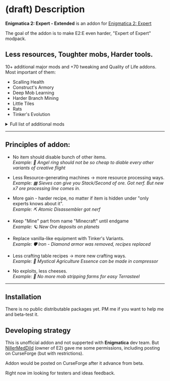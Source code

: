 # (draft) Description


**Enigmatica 2: Expert - Extended** is an addon for [Enigmatica 2: Expert](https://www.curseforge.com/minecraft/modpacks/enigmatica2expert)

The goal of the addon is to make E2:E even harder, "Expert of Expert" modpack.

## Less resources, Toughter mobs, Harder tools.

10+ additional major mods and +70 tweaking and Quality of Life addons. Most important of them:
 - Scalling Health
 - Construct's Armory
 - Deep Mob Learning
 - Harder Branch Mining
 - Little Tiles
 - Rats
 - Tinker's Evolution

<details>
<summary>Full list of additional mods</summary>

|Mod                    |Description|
|----:                  |:-----     |
|`ae2fc`                |Applied Energetics Extension
|`armoryexpansion`      |*TC addon*
|`artisanautomation`    |*AW addon*
|`artisanworktables`    |Extended crafting methods
|`athenaeum`            |
|`avaritiaio`           |EnderIO + Avaritia
|`base`                 |*lib*
|`bedpatch`             |Fix "stuck in bed" situations
|`BedrockOre`           |Ore veins inside bedrock
|`betteranimals`        |Clientside vanilla animals models
|`betteranimalsplus`    |More ditailed animals
|`BetterHurtTimer`      |Harder fights
|`CapabilityProxy`      |Ranged acces to machines
|`CD4017BE_lib`         |*lib*
|`ChunkAnimator`        |Chunk loading animation
|`Computronics`         |*CC addon*
|`conarm`               |Tinker's Armor
|`ContentTweaker`       |*lib*
|`crafttweakerutils`    |*lib*
|`CreativeCore   `      |*lib*
|`culinaryconstruct`    |Sandwiches made with up to 5 food
|`dcintegration`        |Discord server bot
|`deepmoblearning`      |Mob farm
|`dwmh`                 |Dude! Where's my Horse?
|`DynamicSurroundings`  |More sound effects
|`dynamistics`          |
|`EnergeticSheep`       |Sheep that produce electricity
|`findme`               |*AE2 addon*
|`Flopper`              |Hopper for fluid
|`framedcompactdrawers` |Framed compacting drawers
|`GameStages`           |*lib, used to spawn mobs in armor*
|`HarderBranchMining`   |Harder digging on low levels
|`harvestcrafttweaker`  |*lib*
|`IconExporter`         |*lib*
|`ImmersiveCables`      |IE cables for AE2
|`immersivetweaker`     |*lib*
|`IntegratedCrafting`   |*ID addon*
|`integratednbt`        |*ID addon*
|`IntegratedTerminals`  |*ID addon*
|`inworldcrafting`      |*lib*
|`JustEnoughCalculation`|Calculating crafts like in ME terminal
|`keywizard`            |Visualisation of used hotkeys
|`LagGoggles`           |Show where it lagging
|`lazy`                 |
|`libnine`              |*lib*
|`LittleTiles`          |Microblocks
|`matc`                 |+5 Infusion crystals for MystAgric
|`materialchanger`      |*lib, changing default tools& armor params*
|`MCTSmelteryIO`        |Smeltery Faster, automatic casting
|`mechanics`            |New crafting ways
|`mia`                  |*lib*
|`MineMenu`             |Radial menu
|`MineralTracker`       |*ImmEng addon, shows diposits*
|`MysticalCreations`    |*addon*
|`notenoughrtgs`        |Compressed RTGs
|`oeintegration`        |OreExcavation as Tinker's Tool Upgrade
|`OpenSecurity`         |*CC addon*
|`OreLib`               |*lib*
|`PackagedExCrafting`   |*AE2 addon*
|`plustweaks`           |
|`PotionCore`           |More potions
|`Preston`              |Compressed blocks
|`probe`                |*lib*
|`QuarkOddities`        |*addon*
|`rats`                 |Animal automation + Fun
|`RedstoneControl`      |Redstone logic
|`rttweaker`            |
|`sampler`              |Advanced lag detecting lib
|`ScalingHealth`        |Change mobs health
|`SilentLib`            |*lib*
|`SpartanShields`       |Bunch of shields
|`tconevo`              |Additional functioning Tinker's materials
|`ThermalInnovation`    |TE tools addon
|`TickCentral`          |*lag goggles lib*
|`tinkersoc`            |
|`TravelersBackpack`    |Backpacks mod
|`tweakersconstruct`    |Change stats of Tinker's tools
|`vaultopic`            |ME terminal over vanilla chests
|`zentoolforge`         |*lib*

</details>

-----------------

## Principles of addon:

- No item should disable bunch of other items.  
  *Example: 💍 Angel ring should not be so cheap to diable every other variants of creative flight*

- Less Resource-generating machines -> more resource processing ways.  
  *Example: ▦ Sieves can give you Stack/Second of ore. Got nerf. But new x7 ore processing line comes in.*

- More gain - harder recipe, no matter if item is hidden under "only experts knows about it".  
  *Example: ⛏ Atomic Disassembler got nerf*

- Keep "Mine" part from name "Minecraft" until endgame  
  *Example: 🪐 New Ore deposits on planets*
  
- Replace vanilla-like equipment with Tinker's Variants.  
  *Example: 🛡️ Iron - Diamond armor was removed, recipes replaced*
  
- Less crafting table recipes -> more new crafting ways.  
  *Example: 🔮 Mystical Agriculture Essence can be made in compressor*
  
- No exploits, less cheeses.  
  *Example: 🍫 No more mob stripping farms for easy Terrasteel*

-----------------

## Installation

There is no public distributable packages yet. PM me if you want to help me and beta-test it.

## Developing strategy

This is unofficial addon and not supperted with **Enigmatica** dev team. But [NillerMedDild](https://github.com/NillerMedDild) (owner of E2) gave me some permissions, including posting on CurseForge (but with restrictions).

Addon would be posted on CurseForge after it advance from beta.

Right now im looking for testers and ideas feedback.